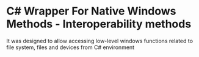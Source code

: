 # C# Wrapper For Native Windows Methods - Interoperability methods

It was designed to allow accessing low-level windows functions related to file system, files and devices from C# environment
